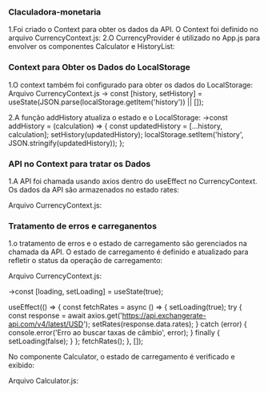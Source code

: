 ### Claculadora-monetaria

1.Foi criado o Context para obter os dados da API. O Context foi definido no arquivo CurrencyContext.js:
2.O CurrencyProvider é utilizado no App.js para envolver os componentes Calculator e HistoryList:

### Context para Obter os Dados do LocalStorage
1.O context também foi configurado para obter os dados do LocalStorage:
Arquivo CurrencyContext.js
-> const [history, setHistory] = useState(JSON.parse(localStorage.getItem('history')) || []);

2.A função addHistory atualiza o estado e o LocalStorage:
->const addHistory = (calculation) => {
  const updatedHistory = [...history, calculation];
  setHistory(updatedHistory);
  localStorage.setItem('history', JSON.stringify(updatedHistory));
};

### API no Context para tratar os Dados
1.A API foi chamada usando axios dentro do useEffect no CurrencyContext. Os dados da API são armazenados no estado rates:

Arquivo CurrencyContext.js:

### Tratamento de erros e carreganentos
1.o tratamento de erros e o estado de carregamento são gerenciados na chamada da API. O estado de carregamento é definido e atualizado para refletir o status da operação de carregamento:

Arquivo CurrencyContext.js:

->const [loading, setLoading] = useState(true);

useEffect(() => {
  const fetchRates = async () => {
    setLoading(true);
    try {
      const response = await axios.get('https://api.exchangerate-api.com/v4/latest/USD');
      setRates(response.data.rates);
    } catch (error) {
      console.error('Erro ao buscar taxas de câmbio', error);
    } finally {
      setLoading(false);
    }
  };
  fetchRates();
}, []);

No componente Calculator, o estado de carregamento é verificado e exibido:

Arquivo Calculator.js:



